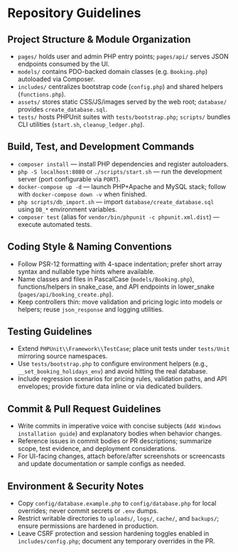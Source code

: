 # Repository Guidelines

## Project Structure & Module Organization
- `pages/` holds user and admin PHP entry points; `pages/api/` serves JSON endpoints consumed by the UI.
- `models/` contains PDO-backed domain classes (e.g. `Booking.php`) autoloaded via Composer.
- `includes/` centralizes bootstrap code (`config.php`) and shared helpers (`functions.php`).
- `assets/` stores static CSS/JS/images served by the web root; `database/` provides `create_database.sql`.
- `tests/` hosts PHPUnit suites with `tests/bootstrap.php`; `scripts/` bundles CLI utilities (`start.sh`, `cleanup_ledger.php`).

## Build, Test, and Development Commands
- `composer install` — install PHP dependencies and register autoloaders.
- `php -S localhost:8080` or `./scripts/start.sh` — run the development server (port configurable via `PORT`).
- `docker-compose up -d` — launch PHP+Apache and MySQL stack; follow with `docker-compose down -v` when finished.
- `php scripts/db_import.sh` — import `database/create_database.sql` using `DB_*` environment variables.
- `composer test` (alias for `vendor/bin/phpunit -c phpunit.xml.dist`) — execute automated tests.

## Coding Style & Naming Conventions
- Follow PSR-12 formatting with 4-space indentation; prefer short array syntax and nullable type hints where available.
- Name classes and files in PascalCase (`models/Booking.php`), functions/helpers in snake_case, and API endpoints in lower_snake (`pages/api/booking_create.php`).
- Keep controllers thin: move validation and pricing logic into models or helpers; reuse `json_response` and logging utilities.

## Testing Guidelines
- Extend `PHPUnit\\Framework\\TestCase`; place unit tests under `tests/Unit` mirroring source namespaces.
- Use `tests/bootstrap.php` to configure environment helpers (e.g., `__set_booking_holidays_env`) and avoid hitting the real database.
- Include regression scenarios for pricing rules, validation paths, and API envelopes; provide fixture data inline or via dedicated builders.

## Commit & Pull Request Guidelines
- Write commits in imperative voice with concise subjects (`Add Windows installation guide`) and explanatory bodies when behavior changes.
- Reference issues in commit bodies or PR descriptions; summarize scope, test evidence, and deployment considerations.
- For UI-facing changes, attach before/after screenshots or screencasts and update documentation or sample configs as needed.

## Environment & Security Notes
- Copy `config/database.example.php` to `config/database.php` for local overrides; never commit secrets or `.env` dumps.
- Restrict writable directories to `uploads/`, `logs/`, `cache/`, and `backups/`; ensure permissions are hardened in production.
- Leave CSRF protection and session hardening toggles enabled in `includes/config.php`; document any temporary overrides in the PR.
